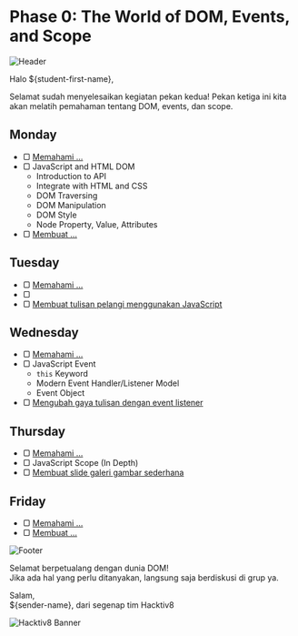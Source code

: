 # Phase 0: The World of DOM, Events, and Scope

![Header](images/header.png)

Halo ${student-first-name},

Selamat sudah menyelesaikan kegiatan pekan kedua! Pekan ketiga ini kita akan melatih pemahaman tentang DOM, events, dan scope.

## Monday

- ▢ [Memahami ...](week-3/.md)
- ▢ JavaScript and HTML DOM
  - Introduction to API
  - Integrate with HTML and CSS
  - DOM Traversing
  - DOM Manipulation
  - DOM Style
  - Node Property, Value, Attributes
- ▢ [Membuat ...](week-3/.md)

## Tuesday

- ▢ [Memahami ...](week-3/.md)
- ▢ 
- ▢ [Membuat tulisan pelangi menggunakan JavaScript](week-3/js-rainbow-text.md)

## Wednesday

- ▢ [Memahami ...](week-3/.md)
- ▢ JavaScript Event
  - `this` Keyword
  - Modern Event Handler/Listener Model
  - Event Object
- ▢ [Mengubah gaya tulisan dengan event listener](week-3/js-style-event.md)

## Thursday

- ▢ [Memahami ...](week-3/.md)
- ▢ JavaScript Scope (In Depth)
- ▢ [Membuat slide galeri gambar sederhana](week-3/js-gallery-slide.md)

## Friday

- ▢ [Memahami ...](week-3/.md)
- ▢ [Membuat ...](week-3/.md)

![Footer](images/footer.png)

Selamat berpetualang dengan dunia DOM!  
Jika ada hal yang perlu ditanyakan, langsung saja berdiskusi di grup ya.

Salam,  
${sender-name}, dari segenap tim Hacktiv8

![Hacktiv8 Banner](images/hacktiv8-banner.png)
